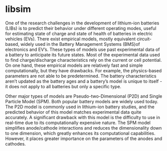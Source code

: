 # libsim
One of the research challenges in the development of lithium-ion batteries (LIBs) is to predict their behavior under different operating modes, useful for estimating state of charge and state of health of batteries in electric vehicles (EVs). There exist empirical models, mostly equivalent circuit-based, widely used in the Battery Management Systems (BMS)of electronics and EV’s. These types of models use past experimental data of a battery to anticipate its future states. Most of the experimental data used to find charge/discharge characteristics rely on the current or cell potential. On one hand, these empirical models are relatively fast and simple computationally, but they have drawbacks. For example, the physics-based parameters are not able to be predetermined. The battery characteristics aren’t updated as the battery ages and a battery’s model is unique to itself - it does not apply to all batteries but only a specific type.

Other major types of models are Pseudo-two-Dimensional (P2D) and Single Particle Model (SPM). Both popular battery models are widely used today. The P2D model is commonly used in lithium-ion battery studies, and the predicted behavior of this model matches experimental data quite accurately. A significant drawback with this model is the difficulty to use in real-time due to its computationally expensive nature. The SPM model simplifies anode/cathode interactions and reduces the dimensionality down to one dimension, which greatly enhances its computational capabilities. However, it places greater importance on the parameters of the anodes and cathodes.